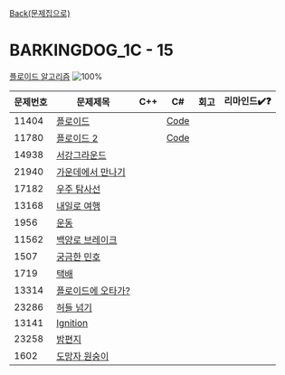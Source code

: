 [Back(문제집으로)](/Workbook/README.md)

# BARKINGDOG_1C - 15

[플로이드 알고리즘](https://github.com/encrypted-def/basic-algo-lecture/blob/master/workbook/0x1C.md)
![100%](https://progress-bar.xyz/2/?scale=15&title=progress&width=500&color=babaca&suffix=/15)

| 문제번호 | 문제제목                                   | C++ | C#  | 회고 | 리마인드✔️❓ |
| -------- | ------------------------------------------ | --- | --- | ---- | ------------ |
| 11404    | [플로이드](https://boj.kr/11404)           |     | [Code](../Baekjoon/Gold/11404.cs) |      |              |
| 11780    | [플로이드 2](https://boj.kr/11780)         |     | [Code](../Baekjoon/Gold/11780.cs) |      |              |
| 14938    | [서강그라운드](https://boj.kr/14938)       |     |     |      |              |
| 21940    | [가운데에서 만나기](https://boj.kr/21940)  |     |     |      |              |
| 17182    | [우주 탐사선](https://boj.kr/17182)        |     |     |      |              |
| 13168    | [내일로 여행](https://boj.kr/13168)        |     |     |      |              |
| 1956     | [운동](https://boj.kr/1956)                |     |     |      |              |
| 11562    | [백양로 브레이크](https://boj.kr/11562)    |     |     |      |              |
| 1507     | [궁금한 민호](https://boj.kr/1507)         |     |     |      |              |
| 1719     | [택배](https://boj.kr/1719)                |     |     |      |              |
| 13314    | [플로이드에 오타가?](https://boj.kr/13314) |     |     |      |              |
| 23286    | [허들 넘기](https://boj.kr/23286)          |     |     |      |              |
| 13141    | [Ignition](https://boj.kr/13141)           |     |     |      |              |
| 23258    | [밤편지](https://boj.kr/23258)             |     |     |      |              |
| 1602     | [도망자 원숭이](https://boj.kr/1602)       |     |     |      |              |
